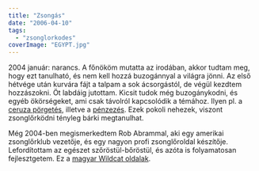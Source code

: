 ```yaml
---
title: "Zsongás"
date: "2006-04-10"
tags: 
  - "zsonglorkodes"
coverImage: "EGYPT.jpg"
---
```


2004 január: narancs. A főnököm mutatta az irodában, akkor tudtam meg, hogy ezt tanulható, és nem kell hozzá buzogánnyal a világra jönni. Az első hétvége után kurvára fájt a talpam a sok ácsorgástól, de végül kezdtem hozzászokni. Öt labdáig jutottam. Kicsit tudok még buzogánykodni, és egyéb ökörségeket, ami csak távolról kapcsolódik a témához. Ilyen pl. a [ceruza pörgetés](http://www.pentrix.com/), illetve a [pénzezés](http://www.coinmanipulation.com/). Ezek pokoli nehezek, viszont zsonglőrködni tényleg bárki megtanulhat.

Még 2004-ben megismerkedtem Rob Abrammal, aki egy amerikai zsonglőrklub vezetője, és egy nagyon profi zsonglőroldal készítője. Lefordítottam az egészet szőröstül-bőröstül, és azóta is folyamatosan fejlesztgetem. Ez a [magyar Wildcat oldalak](http://zsonglor.csokavar.hu).
